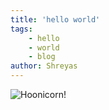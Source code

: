 ```yaml
---
title: 'hello world'
tags:
    - hello
    - world
    - blog
author: Shreyas
---
```


![Hoonicorn!](images/hoonicorn.jpg)
